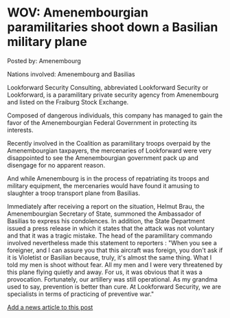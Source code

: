 # WOV: Amenembourgian paramilitaries shoot down a Basilian military plane

Posted by: Amenembourg

Nations involved: Amenembourg and Basilias

Lookforward Security Consulting, abbreviated Lookforward Security or Lookforward, is a paramilitary private security agency from Amenembourg and listed on the Fraiburg Stock Exchange.

Composed of dangerous individuals, this company has managed to gain the favor of the Amenembourgian Federal Government in protecting its interests.

Recently involved in the Coalition as paramilitary troops overpaid by the Amenembourgian taxpayers, the mercenaries of Lookforward were very disappointed to see the Amenembourgian government pack up and disengage for no apparent reason.

And while Amenembourg is in the process of repatriating its troops and military equipment, the mercenaries would have found it amusing to slaughter a troop transport plane from Basilias.

Immediately after receiving a report on the situation, Helmut Brau, the Amenembourgian Secretary of State, summoned the Ambassador of Basilias to express his condolences. In addition, the State Department issued a press release in which it states that the attack was not voluntary and that it was a tragic mistake. The head of the paramilitary commando involved nevertheless made ​​this statement to reporters : "When you see a foreigner, and I can assure you that this aircraft was foreign, you don't ask if it is Violetist or Basilian because, truly, it's almost the same thing. What I told my men is shoot without fear. All my men and I were very threatened by this plane flying quietly and away. For us, it was obvious that it was a provocation. Fortunately, our artillery was still operational. As my grandma used to say, prevention is better than cure. At Lookforward Security, we are specialists in terms of practicing of preventive war."

[Add a news article to this post](http://solborg.xyz/rp/admin.php?event=2016-09-05_amenembourgian-paramilitaries-shoot-down-a-basilian-military-plane-amenembourg)

